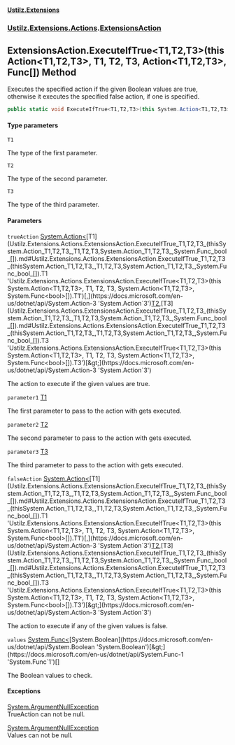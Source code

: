 #### [Ustilz.Extensions](index.md 'index')
### [Ustilz.Extensions.Actions](Ustilz.Extensions.Actions.md 'Ustilz.Extensions.Actions').[ExtensionsAction](Ustilz.Extensions.Actions.ExtensionsAction.md 'Ustilz.Extensions.Actions.ExtensionsAction')

## ExtensionsAction.ExecuteIfTrue<T1,T2,T3>(this Action<T1,T2,T3>, T1, T2, T3, Action<T1,T2,T3>, Func<bool>[]) Method

Executes the specified action if the given Boolean values are true,  
otherwise it executes the specified false action, if one is specified.

```csharp
public static void ExecuteIfTrue<T1,T2,T3>(this System.Action<T1,T2,T3> trueAction, T1 parameter1, T2 parameter2, T3 parameter3, System.Action<T1,T2,T3>? falseAction=null, params System.Func<bool>[] values);
```
#### Type parameters

<a name='Ustilz.Extensions.Actions.ExtensionsAction.ExecuteIfTrue_T1,T2,T3_(thisSystem.Action_T1,T2,T3_,T1,T2,T3,System.Action_T1,T2,T3_,System.Func_bool_[]).T1'></a>

`T1`

The type of the first parameter.

<a name='Ustilz.Extensions.Actions.ExtensionsAction.ExecuteIfTrue_T1,T2,T3_(thisSystem.Action_T1,T2,T3_,T1,T2,T3,System.Action_T1,T2,T3_,System.Func_bool_[]).T2'></a>

`T2`

The type of the second parameter.

<a name='Ustilz.Extensions.Actions.ExtensionsAction.ExecuteIfTrue_T1,T2,T3_(thisSystem.Action_T1,T2,T3_,T1,T2,T3,System.Action_T1,T2,T3_,System.Func_bool_[]).T3'></a>

`T3`

The type of the third parameter.
#### Parameters

<a name='Ustilz.Extensions.Actions.ExtensionsAction.ExecuteIfTrue_T1,T2,T3_(thisSystem.Action_T1,T2,T3_,T1,T2,T3,System.Action_T1,T2,T3_,System.Func_bool_[]).trueAction'></a>

`trueAction` [System.Action&lt;](https://docs.microsoft.com/en-us/dotnet/api/System.Action-3 'System.Action`3')[T1](Ustilz.Extensions.Actions.ExtensionsAction.ExecuteIfTrue_T1,T2,T3_(thisSystem.Action_T1,T2,T3_,T1,T2,T3,System.Action_T1,T2,T3_,System.Func_bool_[]).md#Ustilz.Extensions.Actions.ExtensionsAction.ExecuteIfTrue_T1,T2,T3_(thisSystem.Action_T1,T2,T3_,T1,T2,T3,System.Action_T1,T2,T3_,System.Func_bool_[]).T1 'Ustilz.Extensions.Actions.ExtensionsAction.ExecuteIfTrue<T1,T2,T3>(this System.Action<T1,T2,T3>, T1, T2, T3, System.Action<T1,T2,T3>, System.Func<bool>[]).T1')[,](https://docs.microsoft.com/en-us/dotnet/api/System.Action-3 'System.Action`3')[T2](Ustilz.Extensions.Actions.ExtensionsAction.ExecuteIfTrue_T1,T2,T3_(thisSystem.Action_T1,T2,T3_,T1,T2,T3,System.Action_T1,T2,T3_,System.Func_bool_[]).md#Ustilz.Extensions.Actions.ExtensionsAction.ExecuteIfTrue_T1,T2,T3_(thisSystem.Action_T1,T2,T3_,T1,T2,T3,System.Action_T1,T2,T3_,System.Func_bool_[]).T2 'Ustilz.Extensions.Actions.ExtensionsAction.ExecuteIfTrue<T1,T2,T3>(this System.Action<T1,T2,T3>, T1, T2, T3, System.Action<T1,T2,T3>, System.Func<bool>[]).T2')[,](https://docs.microsoft.com/en-us/dotnet/api/System.Action-3 'System.Action`3')[T3](Ustilz.Extensions.Actions.ExtensionsAction.ExecuteIfTrue_T1,T2,T3_(thisSystem.Action_T1,T2,T3_,T1,T2,T3,System.Action_T1,T2,T3_,System.Func_bool_[]).md#Ustilz.Extensions.Actions.ExtensionsAction.ExecuteIfTrue_T1,T2,T3_(thisSystem.Action_T1,T2,T3_,T1,T2,T3,System.Action_T1,T2,T3_,System.Func_bool_[]).T3 'Ustilz.Extensions.Actions.ExtensionsAction.ExecuteIfTrue<T1,T2,T3>(this System.Action<T1,T2,T3>, T1, T2, T3, System.Action<T1,T2,T3>, System.Func<bool>[]).T3')[&gt;](https://docs.microsoft.com/en-us/dotnet/api/System.Action-3 'System.Action`3')

The action to execute if the given values are true.

<a name='Ustilz.Extensions.Actions.ExtensionsAction.ExecuteIfTrue_T1,T2,T3_(thisSystem.Action_T1,T2,T3_,T1,T2,T3,System.Action_T1,T2,T3_,System.Func_bool_[]).parameter1'></a>

`parameter1` [T1](Ustilz.Extensions.Actions.ExtensionsAction.ExecuteIfTrue_T1,T2,T3_(thisSystem.Action_T1,T2,T3_,T1,T2,T3,System.Action_T1,T2,T3_,System.Func_bool_[]).md#Ustilz.Extensions.Actions.ExtensionsAction.ExecuteIfTrue_T1,T2,T3_(thisSystem.Action_T1,T2,T3_,T1,T2,T3,System.Action_T1,T2,T3_,System.Func_bool_[]).T1 'Ustilz.Extensions.Actions.ExtensionsAction.ExecuteIfTrue<T1,T2,T3>(this System.Action<T1,T2,T3>, T1, T2, T3, System.Action<T1,T2,T3>, System.Func<bool>[]).T1')

The first parameter to pass to the action with gets executed.

<a name='Ustilz.Extensions.Actions.ExtensionsAction.ExecuteIfTrue_T1,T2,T3_(thisSystem.Action_T1,T2,T3_,T1,T2,T3,System.Action_T1,T2,T3_,System.Func_bool_[]).parameter2'></a>

`parameter2` [T2](Ustilz.Extensions.Actions.ExtensionsAction.ExecuteIfTrue_T1,T2,T3_(thisSystem.Action_T1,T2,T3_,T1,T2,T3,System.Action_T1,T2,T3_,System.Func_bool_[]).md#Ustilz.Extensions.Actions.ExtensionsAction.ExecuteIfTrue_T1,T2,T3_(thisSystem.Action_T1,T2,T3_,T1,T2,T3,System.Action_T1,T2,T3_,System.Func_bool_[]).T2 'Ustilz.Extensions.Actions.ExtensionsAction.ExecuteIfTrue<T1,T2,T3>(this System.Action<T1,T2,T3>, T1, T2, T3, System.Action<T1,T2,T3>, System.Func<bool>[]).T2')

The second parameter to pass to the action with gets executed.

<a name='Ustilz.Extensions.Actions.ExtensionsAction.ExecuteIfTrue_T1,T2,T3_(thisSystem.Action_T1,T2,T3_,T1,T2,T3,System.Action_T1,T2,T3_,System.Func_bool_[]).parameter3'></a>

`parameter3` [T3](Ustilz.Extensions.Actions.ExtensionsAction.ExecuteIfTrue_T1,T2,T3_(thisSystem.Action_T1,T2,T3_,T1,T2,T3,System.Action_T1,T2,T3_,System.Func_bool_[]).md#Ustilz.Extensions.Actions.ExtensionsAction.ExecuteIfTrue_T1,T2,T3_(thisSystem.Action_T1,T2,T3_,T1,T2,T3,System.Action_T1,T2,T3_,System.Func_bool_[]).T3 'Ustilz.Extensions.Actions.ExtensionsAction.ExecuteIfTrue<T1,T2,T3>(this System.Action<T1,T2,T3>, T1, T2, T3, System.Action<T1,T2,T3>, System.Func<bool>[]).T3')

The third parameter to pass to the action with gets executed.

<a name='Ustilz.Extensions.Actions.ExtensionsAction.ExecuteIfTrue_T1,T2,T3_(thisSystem.Action_T1,T2,T3_,T1,T2,T3,System.Action_T1,T2,T3_,System.Func_bool_[]).falseAction'></a>

`falseAction` [System.Action&lt;](https://docs.microsoft.com/en-us/dotnet/api/System.Action-3 'System.Action`3')[T1](Ustilz.Extensions.Actions.ExtensionsAction.ExecuteIfTrue_T1,T2,T3_(thisSystem.Action_T1,T2,T3_,T1,T2,T3,System.Action_T1,T2,T3_,System.Func_bool_[]).md#Ustilz.Extensions.Actions.ExtensionsAction.ExecuteIfTrue_T1,T2,T3_(thisSystem.Action_T1,T2,T3_,T1,T2,T3,System.Action_T1,T2,T3_,System.Func_bool_[]).T1 'Ustilz.Extensions.Actions.ExtensionsAction.ExecuteIfTrue<T1,T2,T3>(this System.Action<T1,T2,T3>, T1, T2, T3, System.Action<T1,T2,T3>, System.Func<bool>[]).T1')[,](https://docs.microsoft.com/en-us/dotnet/api/System.Action-3 'System.Action`3')[T2](Ustilz.Extensions.Actions.ExtensionsAction.ExecuteIfTrue_T1,T2,T3_(thisSystem.Action_T1,T2,T3_,T1,T2,T3,System.Action_T1,T2,T3_,System.Func_bool_[]).md#Ustilz.Extensions.Actions.ExtensionsAction.ExecuteIfTrue_T1,T2,T3_(thisSystem.Action_T1,T2,T3_,T1,T2,T3,System.Action_T1,T2,T3_,System.Func_bool_[]).T2 'Ustilz.Extensions.Actions.ExtensionsAction.ExecuteIfTrue<T1,T2,T3>(this System.Action<T1,T2,T3>, T1, T2, T3, System.Action<T1,T2,T3>, System.Func<bool>[]).T2')[,](https://docs.microsoft.com/en-us/dotnet/api/System.Action-3 'System.Action`3')[T3](Ustilz.Extensions.Actions.ExtensionsAction.ExecuteIfTrue_T1,T2,T3_(thisSystem.Action_T1,T2,T3_,T1,T2,T3,System.Action_T1,T2,T3_,System.Func_bool_[]).md#Ustilz.Extensions.Actions.ExtensionsAction.ExecuteIfTrue_T1,T2,T3_(thisSystem.Action_T1,T2,T3_,T1,T2,T3,System.Action_T1,T2,T3_,System.Func_bool_[]).T3 'Ustilz.Extensions.Actions.ExtensionsAction.ExecuteIfTrue<T1,T2,T3>(this System.Action<T1,T2,T3>, T1, T2, T3, System.Action<T1,T2,T3>, System.Func<bool>[]).T3')[&gt;](https://docs.microsoft.com/en-us/dotnet/api/System.Action-3 'System.Action`3')

The action to execute if any of the given values is false.

<a name='Ustilz.Extensions.Actions.ExtensionsAction.ExecuteIfTrue_T1,T2,T3_(thisSystem.Action_T1,T2,T3_,T1,T2,T3,System.Action_T1,T2,T3_,System.Func_bool_[]).values'></a>

`values` [System.Func&lt;](https://docs.microsoft.com/en-us/dotnet/api/System.Func-1 'System.Func`1')[System.Boolean](https://docs.microsoft.com/en-us/dotnet/api/System.Boolean 'System.Boolean')[&gt;](https://docs.microsoft.com/en-us/dotnet/api/System.Func-1 'System.Func`1')[[]](https://docs.microsoft.com/en-us/dotnet/api/System.Array 'System.Array')

The Boolean values to check.

#### Exceptions

[System.ArgumentNullException](https://docs.microsoft.com/en-us/dotnet/api/System.ArgumentNullException 'System.ArgumentNullException')  
TrueAction can not be null.

[System.ArgumentNullException](https://docs.microsoft.com/en-us/dotnet/api/System.ArgumentNullException 'System.ArgumentNullException')  
Values can not be null.